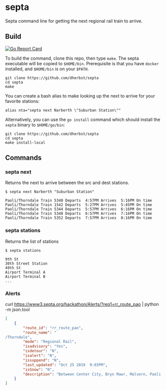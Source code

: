 # septa
Septa command line for getting the next regional rail train to arrive.

## Build

[![Go Report Card](https://goreportcard.com/badge/github.com/dherbst/septa?style=flat-square)](https://goreportcard.com/report/github.com/dherbst/septa)

To build the command, clone this repo, then type `make`.  The septa executable will be copied to `$HOME/bin`.   Prerequisite is that you have `docker` installed, and `$HOME/bin` is on your `$PATH`.

    git clone https://github.com/dherbst/septa
    cd septa
    make

You can create a bash alias to make looking up the next to arrive for your favorite stations:

    alias nta="septa next Narberth \"Suburban Station\""

Alternatively, you can use the `go install` command which should install the `septa` binary to `$HOME/go/bin`:

    git clone https://github.com/dherbst/septa
    cd septa
    make install-local

## Commands

### septa next <src> <dest>
Returns the next to arrive between the src and dest stations.

    $ septa next Narberth "Suburban Station"

    Paoli/Thorndale Train 5340 Departs  4:57PM Arrives  5:16PM On time
    Paoli/Thorndale Train 1542 Departs  5:27PM Arrives  5:45PM On time
    Paoli/Thorndale Train 5344 Departs  5:57PM Arrives  6:16PM On time
    Paoli/Thorndale Train 5348 Departs  6:57PM Arrives  7:16PM On time
    Paoli/Thorndale Train 5352 Departs  7:57PM Arrives  8:16PM On time


### septa stations
Returns the list of stations

    $ septa stations

    9th St
    30th Street Station
    49th St
    Airport Terminal A
    Airport Terminal B
    ...


### Alerts
curl https://www3.septa.org/hackathon/Alerts/?req1=rr_route_pao | python -m json.tool

```json
[
    {
        "route_id": "rr_route_pao",
        "route_name": "
/Thorndale",
        "mode": "Regional Rail",
        "isadvisory": "Yes",
        "isdetour": "N",
        "isalert": "N",
        "issuppend": "N",
        "last_updated": "Oct 25 2019  9:03PM",
        "isSnow": "N",
        "description": "Between Center City, Bryn Mawr, Malvern, Paoli & Thorndale"
    }
]
```

